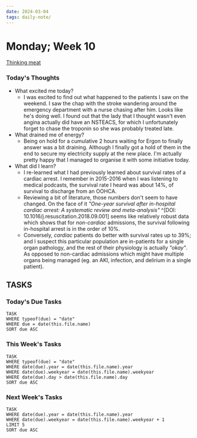 ```yaml
---
date: 2024-03-04
tags: daily-note/
---
```


#  Monday; Week  10

[Thinking meat](https://www.mit.edu/people/dpolicar/writing/prose/text/thinkingMeat.html)

### Today's Thoughts

- What excited me today?
	- I was excited to find out what happened to the patients I saw on the weekend. I saw the chap with the stroke wandering around the emergency department with a nurse chasing after him. Looks like he's doing well. I found out that the lady that I thought wasn't even angina actually did have an NSTEACS, for which I unfortunately forget to chase the troponin so she was probably treated late.  
- What drained me of energy?
	- Being on hold for a cumulative 2 hours waiting for Ergon to finally answer was a bit draining. Although I finally got a hold of them in the end to secure my electricity supply at the new place. I'm actually pretty happy that I managed to organise it with some initiative today. 
- What did I learn?
	- I re-learned what I had previously learned about survival rates of a cardiac arrest. I remember in 2015-2016 when I was listening to medical podcasts, the survival rate I heard was about 14%, of survival to discharge from an OOHCA. 
	- Reviewing a bit of literature, those numbers don't seem to have changed. On the face of it _"One-year survival after in-hospital cardiac arrest: A systematic review and meta-analysis"_ ^[DOI: 10.1016/j.resuscitation.2018.09.001] seems like relatively robust data which shows that for _non-cardiac_ admissions, the survival following in-hospital arrest is in the order of 10%.
	- Conversely, _cardiac_ patients do better with survival rates up to 39%; and I suspect this particular population are in-patients for a single organ pathology, and the rest of their physiology is actually _"okay"_. As opposed to non-cardiac admissions which might have multiple organs being managed (eg. an AKI, infection, and delirium in a single patient).


## TASKS



### Today's Due Tasks
```dataview
TASK 
WHERE typeof(due) = "date"
WHERE due = date(this.file.name)
SORT due ASC
```

### This Week's Tasks
```dataview
TASK 
WHERE typeof(due) = "date"
WHERE date(due).year = date(this.file.name).year
WHERE date(due).weekyear = date(this.file.name).weekyear
WHERE date(due).day > date(this.file.name).day
SORT due ASC
```

### Next Week's Tasks
```dataview
TASK 
WHERE date(due).year = date(this.file.name).year
WHERE date(due).weekyear = date(this.file.name).weekyear + 1
LIMIT 5
SORT due ASC
```
